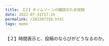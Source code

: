 ```yaml
---
title: 【２】タイムゾーンの確認のため投稿
date: 2022-07-31T17:15
permalink: /20220731b.html
tags: memo
--- 
```


【２】時間表示と、投稿のならびがどうなるのか。
